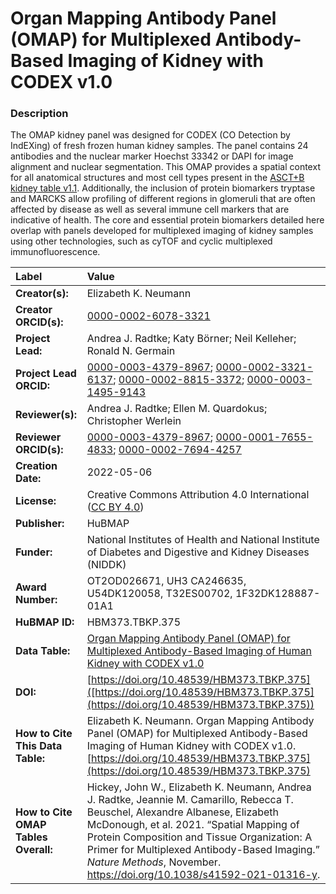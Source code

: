 # Organ Mapping Antibody Panel (OMAP)  for Multiplexed Antibody-Based Imaging of Kidney with CODEX v1.0

### Description
The OMAP kidney panel was designed for CODEX (CO Detection by IndEXing) of fresh frozen human kidney samples. The panel contains 24 antibodies and the nuclear marker Hoechst 33342 or DAPI for image alignment and nuclear segmentation. This OMAP provides a spatial context for all anatomical structures and most cell types present in the [ASCT+B kidney table v1.1](https://doi.org/10.48539/HBM673.ZZDK.622). Additionally, the inclusion of protein biomarkers tryptase and MARCKS  allow profiling of different regions in glomeruli that are often affected by disease as well as several immune cell markers that are indicative of health.  The core and essential protein biomarkers detailed here overlap with panels developed for multiplexed imaging of kidney samples using other technologies, such as cyTOF and cyclic multiplexed immunofluorescence.



| Label | Value |
| :------------- |:-------------|
| **Creator(s):** | Elizabeth K. Neumann |
| **Creator ORCID(s):** | [0000-0002-6078-3321](https://orcid.org/0000-0002-6078-3321) |
| **Project Lead:** | Andrea J. Radtke; Katy B&ouml;rner; Neil Kelleher; Ronald N. Germain |
| **Project Lead ORCID:** | [0000-0003-4379-8967](https://orcid.org/0000-0003-4379-8967); [0000-0002-3321-6137](https://orcid.org/0000-0002-3321-6137); [0000-0002-8815-3372](https://orcid.org/0000-0002-8815-3372); [0000-0003-1495-9143](https://orcid.org/0000-0003-1495-9143)|
| **Reviewer(s):** | Andrea J. Radtke; Ellen M. Quardokus; Christopher Werlein
| **Reviewer ORCID(s):** |[0000-0003-4379-8967](https://orcid.org/0000-0003-4379-8967); [0000-0001-7655-4833](https://orcid.org/0000-0001-7655-4833); [0000-0002-7694-4257](0000-0002-7694-4257)|
| **Creation Date:** | 2022-05-06 |
| **License:** | Creative Commons Attribution 4.0 International ([CC BY 4.0](https://creativecommons.org/licenses/by/4.0/)) |
| **Publisher:** | HuBMAP |
| **Funder:** | National Institutes of Health and National Institute of Diabetes and Digestive and Kidney Diseases (NIDDK)|
| **Award Number:** | OT2OD026671, UH3 CA246635, U54DK120058, T32ES00702, 1F32DK128887-01A1 |
| **HuBMAP ID:** |HBM373.TBKP.375|
| **Data Table:** | [Organ Mapping Antibody Panel (OMAP)  for Multiplexed Antibody-Based Imaging of Human Kidney with CODEX v1.0](https://hubmapconsortium.github.io/ccf-releases/v1.2/omap/OMAP_Kidney.csv)|
| **DOI:** | [https://doi.org/10.48539/HBM373.TBKP.375]([https://doi.org/10.48539/HBM373.TBKP.375](https://doi.org/10.48539/HBM373.TBKP.375)) |
| **How to Cite This Data Table:** |Elizabeth K. Neumann. Organ Mapping Antibody Panel (OMAP)  for Multiplexed Antibody-Based Imaging of Human Kidney with CODEX v1.0. [https://doi.org/10.48539/HBM373.TBKP.375](https://doi.org/10.48539/HBM373.TBKP.375)|
| **How to Cite OMAP Tables Overall:** | Hickey, John W., Elizabeth K. Neumann, Andrea J. Radtke, Jeannie M. Camarillo, Rebecca T. Beuschel, Alexandre Albanese, Elizabeth McDonough, et al. 2021. “Spatial Mapping of Protein Composition and Tissue Organization: A Primer for Multiplexed Antibody-Based Imaging.” *Nature Methods*, November. https://doi.org/10.1038/s41592-021-01316-y. |


